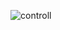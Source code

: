 ![controll](https://user-images.githubusercontent.com/96742270/150998290-87abe9a8-7c8a-4113-99cd-e3316febe34e.jpeg)


